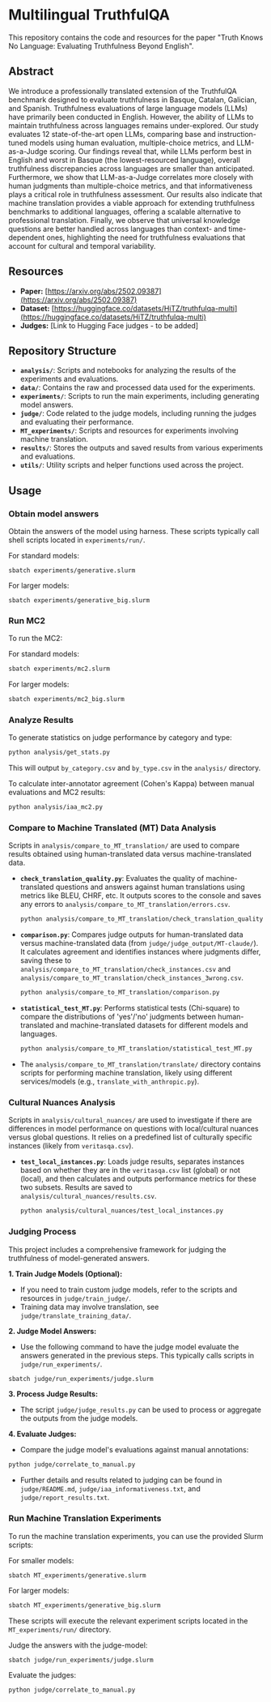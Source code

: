 # Multilingual TruthfulQA

This repository contains the code and resources for the paper "Truth Knows No Language: Evaluating Truthfulness Beyond English".

## Abstract
We introduce a professionally translated extension of the TruthfulQA benchmark designed to evaluate truthfulness in Basque, Catalan, Galician, and Spanish. Truthfulness evaluations of large language models (LLMs) have primarily been conducted in English. However, the ability of LLMs to maintain truthfulness across languages remains under-explored. Our study evaluates 12 state-of-the-art open LLMs, comparing base and instruction-tuned models using human evaluation, multiple-choice metrics, and LLM-as-a-Judge scoring. Our findings reveal that, while LLMs perform best in English and worst in Basque (the lowest-resourced language), overall truthfulness discrepancies across languages are smaller than anticipated. Furthermore, we show that LLM-as-a-Judge correlates more closely with human judgments than multiple-choice metrics, and that informativeness plays a critical role in truthfulness assessment. Our results also indicate that machine translation provides a viable approach for extending truthfulness benchmarks to additional languages, offering a scalable alternative to professional translation. Finally, we observe that universal knowledge questions are better handled across languages than context- and time-dependent ones, highlighting the need for truthfulness evaluations that account for cultural and temporal variability.

## Resources

* **Paper:** [https://arxiv.org/abs/2502.09387](https://arxiv.org/abs/2502.09387)
* **Dataset:** [https://huggingface.co/datasets/HiTZ/truthfulqa-multi](https://huggingface.co/datasets/HiTZ/truthfulqa-multi)
* **Judges:** [Link to Hugging Face judges - to be added]

## Repository Structure

-   **`analysis/`**: Scripts and notebooks for analyzing the results of the experiments and evaluations.
-   **`data/`**: Contains the raw and processed data used for the experiments.
-   **`experiments/`**: Scripts to run the main experiments, including generating model answers.
-   **`judge/`**: Code related to the judge models, including running the judges and evaluating their performance.
-   **`MT_experiments/`**: Scripts and resources for experiments involving machine translation.
-   **`results/`**: Stores the outputs and saved results from various experiments and evaluations.
-   **`utils/`**: Utility scripts and helper functions used across the project.

## Usage

### Obtain model answers

Obtain the answers of the model using harness. These scripts typically call shell scripts located in `experiments/run/`.

For standard models:
```
sbatch experiments/generative.slurm
```

For larger models:
```
sbatch experiments/generative_big.slurm
```

### Run MC2

To run the MC2:

For standard models:
```bash
sbatch experiments/mc2.slurm
```

For larger models:
```bash
sbatch experiments/mc2_big.slurm
```

### Analyze Results

To generate statistics on judge performance by category and type:
```bash
python analysis/get_stats.py
```
This will output `by_category.csv` and `by_type.csv` in the `analysis/` directory.

To calculate inter-annotator agreement (Cohen's Kappa) between manual evaluations and MC2 results:
```bash
python analysis/iaa_mc2.py
```

### Compare to Machine Translated (MT) Data Analysis

Scripts in `analysis/compare_to_MT_translation/` are used to compare results obtained using human-translated data versus machine-translated data.

-   **`check_translation_quality.py`**: Evaluates the quality of machine-translated questions and answers against human translations using metrics like BLEU, CHRF, etc. It outputs scores to the console and saves any errors to `analysis/compare_to_MT_translation/errors.csv`.
    ```bash
    python analysis/compare_to_MT_translation/check_translation_quality.py
    ```
-   **`comparison.py`**: Compares judge outputs for human-translated data versus machine-translated data (from `judge/judge_output/MT-claude/`). It calculates agreement and identifies instances where judgments differ, saving these to `analysis/compare_to_MT_translation/check_instances.csv` and `analysis/compare_to_MT_translation/check_instances_3wrong.csv`.
    ```bash
    python analysis/compare_to_MT_translation/comparison.py
    ```
-   **`statistical_test_MT.py`**: Performs statistical tests (Chi-square) to compare the distributions of 'yes'/'no' judgments between human-translated and machine-translated datasets for different models and languages.
    ```bash
    python analysis/compare_to_MT_translation/statistical_test_MT.py
    ```
-   The `analysis/compare_to_MT_translation/translate/` directory contains scripts for performing machine translation, likely using different services/models (e.g., `translate_with_anthropic.py`).

### Cultural Nuances Analysis

Scripts in `analysis/cultural_nuances/` are used to investigate if there are differences in model performance on questions with local/cultural nuances versus global questions. It relies on a predefined list of culturally specific instances (likely from `veritasqa.csv`).

-   **`test_local_instances.py`**: Loads judge results, separates instances based on whether they are in the `veritasqa.csv` list (global) or not (local), and then calculates and outputs performance metrics for these two subsets. Results are saved to `analysis/cultural_nuances/results.csv`.
    ```bash
    python analysis/cultural_nuances/test_local_instances.py
    ```

### Judging Process

This project includes a comprehensive framework for judging the truthfulness of model-generated answers.

**1. Train Judge Models (Optional):**
   - If you need to train custom judge models, refer to the scripts and resources in `judge/train_judge/`.
   - Training data may involve translation, see `judge/translate_training_data/`.

**2. Judge Model Answers:**
   - Use the following command to have the judge model evaluate the answers generated in the previous steps. This typically calls scripts in `judge/run_experiments/`.
```bash
sbatch judge/run_experiments/judge.slurm
```

**3. Process Judge Results:**
   - The script `judge/judge_results.py` can be used to process or aggregate the outputs from the judge models.

**4. Evaluate Judges:**
   - Compare the judge model's evaluations against manual annotations:
```bash
python judge/correlate_to_manual.py
```
   - Further details and results related to judging can be found in `judge/README.md`, `judge/iaa_informativeness.txt`, and `judge/report_results.txt`.

### Run Machine Translation Experiments

To run the machine translation experiments, you can use the provided Slurm scripts:

For smaller models:
```bash
sbatch MT_experiments/generative.slurm
```

For larger models:
```bash
sbatch MT_experiments/generative_big.slurm
```
These scripts will execute the relevant experiment scripts located in the `MT_experiments/run/` directory.

Judge the answers with the judge-model:

```
sbatch judge/run_experiments/judge.slurm
```

Evaluate the judges:

```
python judge/correlate_to_manual.py
```
